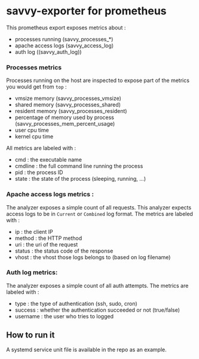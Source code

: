 # savvy-exporter for prometheus

This prometheus export exposes metrics about : 
- processes running (savvy_processes_*)
- apache access logs (savvy_access_log)
- auth log ((savvy_auth_log))

### Processes metrics
Processes running on the host are inspected to expose part of the metrics you would get 
from `top` :
- vmsize memory (savvy_processes_vmsize)
- shared memory (savvy_processes_shared)
- resident memory (savvy_processes_resident)
- percentage of memory used by process (savvy_processes_mem_percent_usage)
- user cpu time
- kernel cpu time

All metrics are labeled with : 
- cmd : the executable name
- cmdline : the full command line running the process
- pid : the process ID
- state : the state of the process (sleeping, running, ...)

### Apache access logs metrics :
The analyzer exposes a simple count of all requests. This analyzer expects access logs to be in `Current` or `Combined` log format.
The metrics are labeled with : 
- ip : the client IP
- method : the HTTP method 
- uri : the uri of the request
- status : the status code of the response
- vhost : the vhost those logs belongs to (based on log filename)

### Auth log metrics:
The analyzer exposes a simple count of all auth attempts.
The metrics are labeled with :
- type : the type of authentication (ssh, sudo, cron)
- success : whether the authentication succeeded or not (true/false)
- username : the user who tries to logged

## How to run it

A systemd service unit file is available in the repo as an example.

